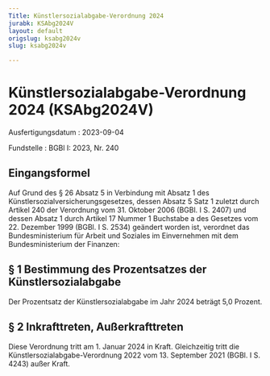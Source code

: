 ```yaml
---
Title: Künstlersozialabgabe-Verordnung 2024
jurabk: KSAbg2024V
layout: default
origslug: ksabg2024v
slug: ksabg2024v

---
```


# Künstlersozialabgabe-Verordnung 2024 (KSAbg2024V)

Ausfertigungsdatum
:   2023-09-04

Fundstelle
:   BGBl I: 2023, Nr. 240


## Eingangsformel

Auf Grund des § 26 Absatz 5 in Verbindung mit Absatz 1 des Künstlersozialversicherungsgesetzes, dessen Absatz 5 Satz 1 zuletzt durch Artikel 240 der Verordnung vom 31. Oktober 2006 (BGBl. I S. 2407) und dessen Absatz 1 durch Artikel 17 Nummer 1 Buchstabe a des Gesetzes vom 22. Dezember 1999 (BGBl. I S. 2534) geändert worden ist, verordnet das Bundesministerium für Arbeit und Soziales im Einvernehmen mit dem Bundesministerium der Finanzen:


## § 1 Bestimmung des Prozentsatzes der Künstlersozialabgabe

Der Prozentsatz der Künstlersozialabgabe im Jahr 2024 beträgt 5,0 Prozent.


## § 2 Inkrafttreten, Außerkrafttreten

Diese Verordnung tritt am 1. Januar 2024 in Kraft. Gleichzeitig tritt die Künstlersozialabgabe-Verordnung 2022 vom 13. September 2021 (BGBl. I S. 4243) außer Kraft.

